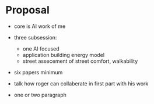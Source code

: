 # Proposal

- core is AI work of me
- three subsession:
  - one AI focused
  - application building energy model
  - street assecement of street comfort, walkability

- six papers minimum 
- talk how roger can collaberate in first part with his work
- one or two paragraph 